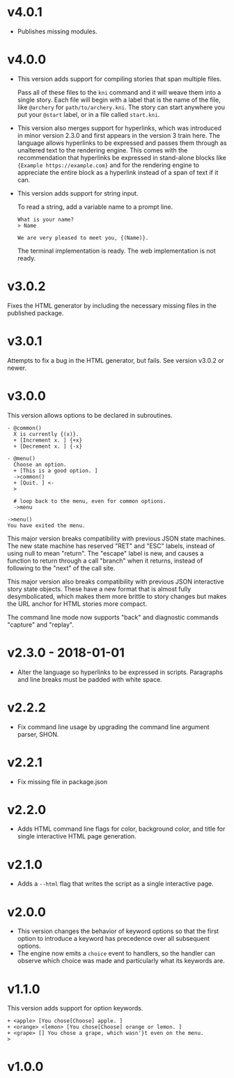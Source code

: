 
# v4.0.1

- Publishes missing modules.

# v4.0.0

- This version adds support for compiling stories that span multiple files.

  Pass all of these files to the `kni` command and it will weave them into a
  single story.
  Each file will begin with a label that is the name of the file, like
  `@archery` for `path/to/archery.kni`.
  The story can start anywhere you put your `@start` label, or in a file called
  `start.kni`.

- This version also merges support for hyperlinks, which was introduced in
  minor version 2.3.0 and first appears in the version 3 train here.
  The language allows hyperlinks to be expressed and passes them through as
  unaltered text to the rendering engine.
  This comes with the recommendation that hyperlinks be expressed in
  stand-alone blocks like `{Example https://example.com}` and for the rendering
  engine to appreciate the entire block as a hyperlink instead of a span of
  text if it can.

- This version adds support for string input.

  To read a string, add a variable name to a prompt line.

  ```
  What is your name?
  > Name

  We are very pleased to meet you, {(Name)}.
  ```

  The terminal implementation is ready.
  The web implementation is not ready.

# v3.0.2

Fixes the HTML generator by including the necessary missing files in the
published package.

# v3.0.1

Attempts to fix a bug in the HTML generator, but fails.
See version v3.0.2 or newer.

# v3.0.0

This version allows options to be declared in subroutines.

```
- @common()
  X is currently {(x)}.
  + [Increment x. ] {+x}
  + [Decrement x. ] {-x}

- @menu()
  Choose an option.
  + [This is a good option. ]
  ->common()
  + [Quit. ] <-
  >

  # loop back to the menu, even for common options.
  ->menu

->menu()
You have exited the menu.
```

This major version breaks compatibility with previous JSON state machines.
The new state machine has reserved "RET" and "ESC" labels, instead of
using null to mean "return". The "escape" label is new, and causes a
function to return through a call "branch" when it returns, instead of
following to the "next" of the call site.

This major version also breaks compatibility with previous JSON interactive
story state objects.  These have a new format that is almost fully
desymbolicated, which makes them more brittle to story changes but makes the
URL anchor for HTML stories more compact.

The command line mode now supports "back" and diagnostic commands "capture" and
"replay".

# v2.3.0 - 2018-01-01

- Alter the language so hyperlinks to be expressed in scripts.
  Paragraphs and line breaks must be padded with white space.

# v2.2.2

- Fix command line usage by upgrading the command line argument parser, SHON.

# v2.2.1

- Fix missing file in package.json

# v2.2.0

- Adds HTML command line flags for color, background color, and title for
  single interactive HTML page generation.

# v2.1.0

- Adds a `--html` flag that writes the script as a single interactive page.

# v2.0.0

- This version changes the behavior of keyword options so that the first option
  to introduce a keyword has precedence over all subsequent options.
- The engine now emits a `choice` event to handlers, so the handler can observe
  which choice was made and particularly what its keywords are.

# v1.1.0

This version adds support for option keywords.

```kni
+ <apple> [You chose[Choose] apple. ]
+ <orange> <lemon> [You chose[Choose] orange or lemon. ]
+ <grape> [] You chose a grape, which wasn'}t even on the menu.
>
```

# v1.0.0
